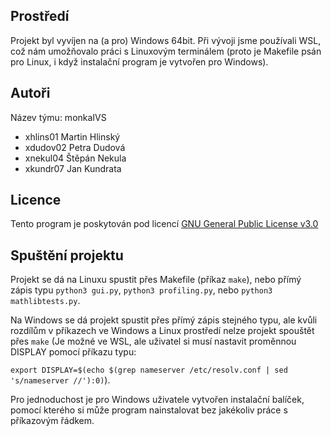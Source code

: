 Prostředí
---------

Projekt byl vyvíjen na (a pro) Windows 64bit. Při vývoji jsme používali WSL, což nám umožňovalo práci s Linuxovým
terminálem (proto je Makefile psán pro Linux, i když instalační program je vytvořen pro Windows).


Autoři
------

Název týmu: monkaIVS
- xhlins01 Martin Hlinský 
- xdudov02 Petra Dudová 
- xnekul04 Štěpán Nekula 
- xkundr07 Jan Kundrata 

Licence
-------

Tento program je poskytován pod licencí [GNU General Public License v3.0](https://www.gnu.org/licenses/gpl-3.0.html)

Spuštění projektu
-------

Projekt se dá na Linuxu spustit přes Makefile (příkaz `make`), nebo přímý zápis typu `python3 gui.py`,
`python3 profiling.py`, nebo `python3 mathlibtests.py`.

Na Windows se dá projekt spustit přes přímý zápis stejného typu, ale kvůli rozdílům v příkazech ve Windows
 a Linux prostředí nelze projekt spouštět přes `make` (Je možné ve WSL, ale uživatel si musí nastavit proměnnou DISPLAY
pomocí příkazu typu:

`export DISPLAY=$(echo $(grep nameserver /etc/resolv.conf | sed 's/nameserver //'):0)`).

Pro jednoduchost je pro Windows uživatele vytvořen instalační balíček, pomocí kterého si může program nainstalovat bez
jakékoliv práce s příkazovým řádkem.